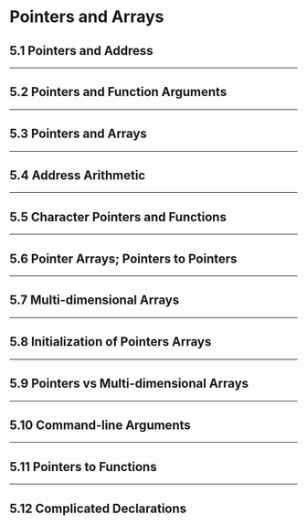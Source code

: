 # Pointers and Arrays

## 5.1 Pointers and Address

***

## 5.2 Pointers and Function Arguments

***

## 5.3 Pointers and Arrays

***

## 5.4 Address Arithmetic

***

## 5.5 Character Pointers and Functions

***

## 5.6 Pointer Arrays; Pointers to Pointers

***

## 5.7 Multi-dimensional Arrays

***

## 5.8 Initialization of Pointers Arrays

***

## 5.9 Pointers vs Multi-dimensional Arrays

***

## 5.10 Command-line Arguments

***

## 5.11 Pointers to Functions

***

## 5.12 Complicated Declarations